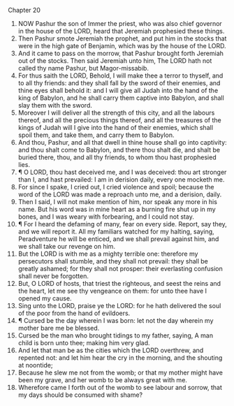 

Chapter 20

1. NOW Pashur the son of Immer the priest, who was also chief governor in the house of the LORD, heard that Jeremiah prophesied these things.
2. Then Pashur smote Jeremiah the prophet, and put him in the stocks that were in the high gate of Benjamin, which was by the house of the LORD.
3. And it came to pass on the morrow, that Pashur brought forth Jeremiah out of the stocks.  Then said Jeremiah unto him, The LORD hath not called thy name Pashur, but Magor-missabib.
4. For thus saith the LORD, Behold, I will make thee a terror to thyself, and to all thy friends: and they shall fall by the sword of their enemies, and thine eyes shall behold it: and I will give all Judah into the hand of the king of Babylon, and he shall carry them captive into Babylon, and shall slay them with the sword.
5. Moreover I will deliver all the strength of this city, and all the labours thereof, and all the precious things thereof, and all the treasures of the kings of Judah will I give into the hand of their enemies, which shall spoil them, and take them, and carry them to Babylon.
6. And thou, Pashur, and all that dwell in thine house shall go into captivity: and thou shalt come to Babylon, and there thou shalt die, and shalt be buried there, thou, and all thy friends, to whom thou hast prophesied lies.
7. ¶ O LORD, thou hast deceived me, and I was deceived: thou art stronger than I, and hast prevailed: I am in derision daily, every one mocketh me.
8. For since I spake, I cried out, I cried violence and spoil; because the word of the LORD was made a reproach unto me, and a derision, daily.
9. Then I said, I will not make mention of him, nor speak any more in his name.  But his word was in mine heart as a burning fire shut up in my bones, and I was weary with forbearing, and I could not stay.
10. ¶ For I heard the defaming of many, fear on every side.  Report, say they, and we will report it.  All my familiars watched for my halting, saying, Peradventure he will be enticed, and we shall prevail against him, and we shall take our revenge on him.
11. But the LORD is with me as a mighty terrible one: therefore my persecutors shall stumble, and they shall not prevail: they shall be greatly ashamed; for they shall not prosper: their everlasting confusion shall never be forgotten.
12. But, O LORD of hosts, that triest the righteous, and seest the reins and the heart, let me see thy vengeance on them: for unto thee have I opened my cause.
13. Sing unto the LORD, praise ye the LORD: for he hath delivered the soul of the poor from the hand of evildoers.
14. ¶ Cursed be the day wherein I was born: let not the day wherein my mother bare me be blessed.
15. Cursed be the man who brought tidings to my father, saying, A man child is born unto thee; making him very glad.
16. And let that man be as the cities which the LORD overthrew, and repented not: and let him hear the cry in the morning, and the shouting at noontide;
17. Because he slew me not from the womb; or that my mother might have been my grave, and her womb to be always great with me.
18. Wherefore came I forth out of the womb to see labour and sorrow, that my days should be consumed with shame?
